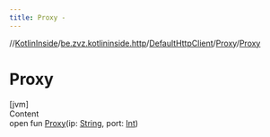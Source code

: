 ```yaml
---
title: Proxy -
---
```

//[KotlinInside](../../../index.md)/[be.zvz.kotlininside.http](../../index.md)/[DefaultHttpClient](../index.md)/[Proxy](index.md)/[Proxy](-proxy.md)



# Proxy  
[jvm]  
Content  
open fun [Proxy](-proxy.md)(ip: [String](https://docs.oracle.com/javase/7/docs/api/java/lang/String.html), port: [Int](https://kotlinlang.org/api/latest/jvm/stdlib/kotlin/-int/index.html))  




